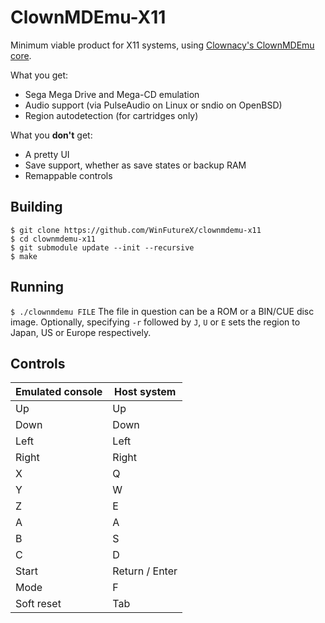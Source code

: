 # ClownMDEmu-X11
Minimum viable product for X11 systems, using [Clownacy's ClownMDEmu core](https://github.com/Clownacy/clownmdemu-core).

What you get:
- Sega Mega Drive and Mega-CD emulation
- Audio support (via PulseAudio on Linux or sndio on OpenBSD)
- Region autodetection (for cartridges only)

What you **don't** get:
- A pretty UI
- Save support, whether as save states or backup RAM
- Remappable controls

## Building
```
$ git clone https://github.com/WinFutureX/clownmdemu-x11
$ cd clownmdemu-x11
$ git submodule update --init --recursive
$ make
```
## Running
``` $ ./clownmdemu FILE ```
The file in question can be a ROM or a BIN/CUE disc image.
Optionally, specifying `-r` followed by `J`, `U` or `E` sets the region to Japan, US or Europe respectively.

## Controls
| Emulated console | Host system    |
| ---------------- | -------------- |
| Up               | Up             |
| Down             | Down           |
| Left             | Left           |
| Right            | Right          |
| X                | Q              |
| Y                | W              |
| Z                | E              |
| A                | A              |
| B                | S              |
| C                | D              |
| Start            | Return / Enter |
| Mode             | F              |
| Soft reset       | Tab            |

